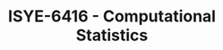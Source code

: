 ---
layout: course
title: ISYE-6416 - Computational Statistics
aliases: 
course_id: ISYE-6416
permalink: /ISYE-6416/
avg_difficulty: 3.00
avg_rating: 3.00
avg_workload: 12.00
---